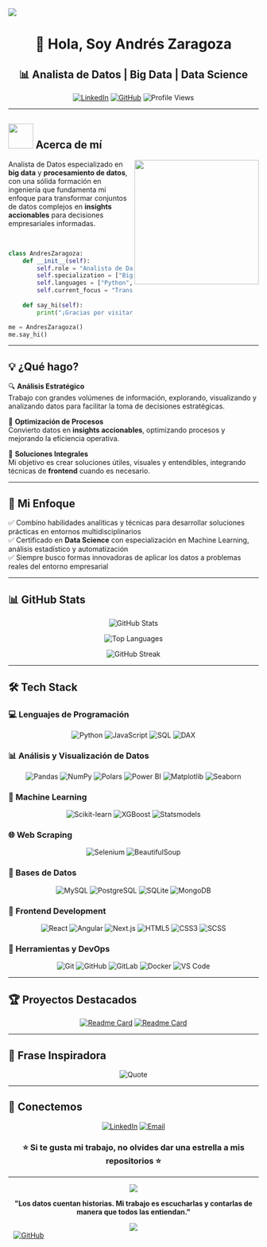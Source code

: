 <!--horizontal divider(gradiant)-->
<img src="https://user-images.githubusercontent.com/73097560/115834477-dbab4500-a447-11eb-908a-139a6edaec5c.gif">

<!--h1 without bottom border-->
<div align="center">
  <h1>👋 Hola, Soy Andrés Zaragoza</h1>
</div>

<!--h2 without bottom border-->
<div align="center">
  <h2>📊 Analista de Datos | Big Data | Data Science</h2>
</div>

<div align="center">
  
[![LinkedIn](https://img.shields.io/badge/LinkedIn-0077B5?style=for-the-badge&logo=linkedin&logoColor=white)](https://www.linkedin.com/in/andres-miguel-zaragoza-quintero-bb869a123/)
[![GitHub](https://img.shields.io/badge/GitHub-100000?style=for-the-badge&logo=github&logoColor=white)](https://github.com/andreszaragoza)
![Profile Views](https://komarev.com/ghpvc/?username=andreszaragoza&color=blueviolet&style=for-the-badge)

</div>

---

## <picture><img src="https://github.com/7oSkaaa/7oSkaaa/blob/main/Images/about_me.gif?raw=true" width="50px"></picture> Acerca de mí

<picture>
  <img align="right" src="https://github.com/7oSkaaa/7oSkaaa/blob/main/Images/Right_Side.gif?raw=true" width="250px">
</picture>

Analista de Datos especializado en **big data** y **procesamiento de datos**, con una sólida formación en ingeniería que fundamenta mi enfoque para transformar conjuntos de datos complejos en **insights accionables** para decisiones empresariales informadas.

<br>

```python
class AndresZaragoza:
    def __init__(self):
        self.role = "Analista de Datos"
        self.specialization = ["Big Data", "Data Science", "Machine Learning"]
        self.languages = ["Python", "SQL", "JavaScript", "DAX"]
        self.current_focus = "Transformar datos en decisiones estratégicas"
        
    def say_hi(self):
        print("¡Gracias por visitar mi perfil! Conectemos y colaboremos 🚀")

me = AndresZaragoza()
me.say_hi()
```

---

## 💡 ¿Qué hago?

🔍 **Análisis Estratégico**  
Trabajo con grandes volúmenes de información, explorando, visualizando y analizando datos para facilitar la toma de decisiones estratégicas.

💼 **Optimización de Procesos**  
Convierto datos en **insights accionables**, optimizando procesos y mejorando la eficiencia operativa.

🎯 **Soluciones Integrales**  
Mi objetivo es crear soluciones útiles, visuales y entendibles, integrando técnicas de **frontend** cuando es necesario.

---

## 🧠 Mi Enfoque

✅ Combino habilidades analíticas y técnicas para desarrollar soluciones prácticas en entornos multidisciplinarios  
✅ Certificado en **Data Science** con especialización en Machine Learning, análisis estadístico y automatización  
✅ Siempre busco formas innovadoras de aplicar los datos a problemas reales del entorno empresarial  

---

## 📊 GitHub Stats

<div align="center">
  
![GitHub Stats](https://github-readme-stats.vercel.app/api?username=andreszaragoza&show_icons=true&theme=tokyonight&hide_border=true&count_private=true)

![Top Languages](https://github-readme-stats.vercel.app/api/top-langs/?username=andreszaragoza&layout=compact&theme=tokyonight&hide_border=true)

![GitHub Streak](https://github-readme-streak-stats.herokuapp.com/?user=andreszaragoza&theme=tokyonight&hide_border=true)

</div>

---

## 🛠️ Tech Stack

### 💻 Lenguajes de Programación

<div align="center">

![Python](https://img.shields.io/badge/Python-3776AB?style=for-the-badge&logo=python&logoColor=white)
![JavaScript](https://img.shields.io/badge/JavaScript-F7DF1E?style=for-the-badge&logo=javascript&logoColor=black)
![SQL](https://img.shields.io/badge/SQL-4479A1?style=for-the-badge&logo=mysql&logoColor=white)
![DAX](https://img.shields.io/badge/DAX-F2C811?style=for-the-badge&logo=powerbi&logoColor=black)

</div>

### 📊 Análisis y Visualización de Datos

<div align="center">

![Pandas](https://img.shields.io/badge/Pandas-150458?style=for-the-badge&logo=pandas&logoColor=white)
![NumPy](https://img.shields.io/badge/NumPy-013243?style=for-the-badge&logo=numpy&logoColor=white)
![Polars](https://img.shields.io/badge/Polars-CD792C?style=for-the-badge&logo=polars&logoColor=white)
![Power BI](https://img.shields.io/badge/Power_BI-F2C811?style=for-the-badge&logo=powerbi&logoColor=black)
![Matplotlib](https://img.shields.io/badge/Matplotlib-11557c?style=for-the-badge&logo=python&logoColor=white)
![Seaborn](https://img.shields.io/badge/Seaborn-3776AB?style=for-the-badge&logo=python&logoColor=white)

</div>

### 🤖 Machine Learning

<div align="center">

![Scikit-learn](https://img.shields.io/badge/Scikit--learn-F7931E?style=for-the-badge&logo=scikitlearn&logoColor=white)
![XGBoost](https://img.shields.io/badge/XGBoost-337AB7?style=for-the-badge&logo=python&logoColor=white)
![Statsmodels](https://img.shields.io/badge/Statsmodels-3776AB?style=for-the-badge&logo=python&logoColor=white)

</div>

### 🌐 Web Scraping

<div align="center">

![Selenium](https://img.shields.io/badge/Selenium-43B02A?style=for-the-badge&logo=selenium&logoColor=white)
![BeautifulSoup](https://img.shields.io/badge/BeautifulSoup-3776AB?style=for-the-badge&logo=python&logoColor=white)

</div>

### 💾 Bases de Datos

<div align="center">

![MySQL](https://img.shields.io/badge/MySQL-4479A1?style=for-the-badge&logo=mysql&logoColor=white)
![PostgreSQL](https://img.shields.io/badge/PostgreSQL-316192?style=for-the-badge&logo=postgresql&logoColor=white)
![SQLite](https://img.shields.io/badge/SQLite-07405E?style=for-the-badge&logo=sqlite&logoColor=white)
![MongoDB](https://img.shields.io/badge/MongoDB-47A248?style=for-the-badge&logo=mongodb&logoColor=white)

</div>

### 🎨 Frontend Development

<div align="center">

![React](https://img.shields.io/badge/React-20232A?style=for-the-badge&logo=react&logoColor=61DAFB)
![Angular](https://img.shields.io/badge/Angular-DD0031?style=for-the-badge&logo=angular&logoColor=white)
![Next.js](https://img.shields.io/badge/Next.js-000000?style=for-the-badge&logo=nextdotjs&logoColor=white)
![HTML5](https://img.shields.io/badge/HTML5-E34F26?style=for-the-badge&logo=html5&logoColor=white)
![CSS3](https://img.shields.io/badge/CSS3-1572B6?style=for-the-badge&logo=css3&logoColor=white)
![SCSS](https://img.shields.io/badge/SCSS-CC6699?style=for-the-badge&logo=sass&logoColor=white)

</div>

### 🔧 Herramientas y DevOps

<div align="center">

![Git](https://img.shields.io/badge/Git-F05032?style=for-the-badge&logo=git&logoColor=white)
![GitHub](https://img.shields.io/badge/GitHub-181717?style=for-the-badge&logo=github&logoColor=white)
![GitLab](https://img.shields.io/badge/GitLab-FCA121?style=for-the-badge&logo=gitlab&logoColor=white)
![Docker](https://img.shields.io/badge/Docker-2496ED?style=for-the-badge&logo=docker&logoColor=white)
![VS Code](https://img.shields.io/badge/VS_Code-007ACC?style=for-the-badge&logo=visualstudiocode&logoColor=white)

</div>

---

## 🏆 Proyectos Destacados

<div align="center">

[![Readme Card](https://github-readme-stats.vercel.app/api/pin/?username=andreszaragoza&repo=Productividad-vs-Social-Media&theme=tokyonight&hide_border=true)](https://github.com/andreszaragoza/Productividad-vs-Social-Media)
[![Readme Card](https://github-readme-stats.vercel.app/api/pin/?username=andreszaragoza&repo=Campa-a_Ctr&theme=tokyonight&hide_border=true)](https://github.com/andreszaragoza/Campa-a_Ctr)

</div>

---

## 💭 Frase Inspiradora

<p align="center">
    <img alt="Quote" src="https://quotes-github-readme.vercel.app/api?type=horizontal&theme=tokyonight&animation=grow_out_in&quote=Si%20lo%20sue%C3%B1as,%20lo%20puedes%20lograr&author=Walt%20Disney">
</p>

---

## 🤝 Conectemos

<div align="center">

[![LinkedIn](https://img.shields.io/badge/LinkedIn-0077B5?style=for-the-badge&logo=linkedin&logoColor=white)](https://www.linkedin.com/in/andres-miguel-zaragoza-quintero-bb869a123/)
[![Email](https://img.shields.io/badge/Email-D14836?style=for-the-badge&logo=gmail&logoColor=white)](mailto:tu-email@ejemplo.com)

</div>

<div align="center">
  
### ⭐ Si te gusta mi trabajo, no olvides dar una estrella a mis repositorios ⭐

</div>

---

<div align="center">
  <img src="https://user-images.githubusercontent.com/73097560/115834477-dbab4500-a447-11eb-908a-139a6edaec5c.gif">
  
  **"Los datos cuentan historias. Mi trabajo es escucharlas y contarlas de manera que todos las entiendan."**
  
  <img src="https://user-images.githubusercontent.com/73097560/115834477-dbab4500-a447-11eb-908a-139a6edaec5c.gif">
</div>
  </a>
  <a href="https://github.com/andreszaragoza9" target="_blank" style="margin-left: 10px;">
    <img src="https://img.icons8.com/doodle/40/000000/github--v1.png" alt="GitHub">
  </a>
</p>



